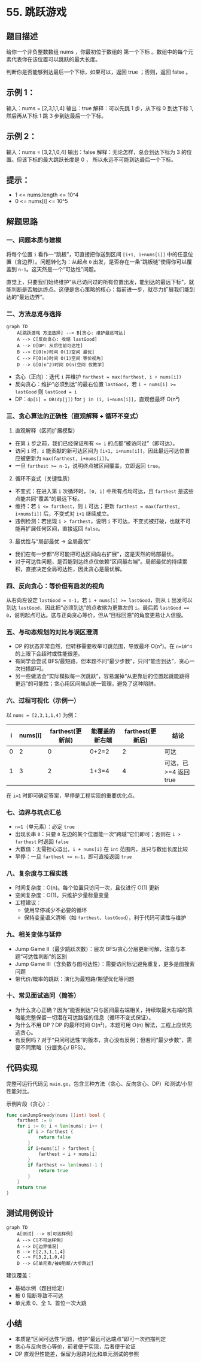 # 55. 跳跃游戏

## 题目描述

给你一个非负整数数组 nums ，你最初位于数组的 第一个下标 。数组中的每个元素代表你在该位置可以跳跃的最大长度。

判断你是否能够到达最后一个下标，如果可以，返回 true ；否则，返回 false 。

## 示例 1：

输入：nums = [2,3,1,1,4]
输出：true
解释：可以先跳 1 步，从下标 0 到达下标 1, 然后再从下标 1 跳 3 步到达最后一个下标。

## 示例 2：

输入：nums = [3,2,1,0,4]
输出：false
解释：无论怎样，总会到达下标为 3 的位置。但该下标的最大跳跃长度是 0 ， 所以永远不可能到达最后一个下标。

## 提示：

- 1 <= nums.length <= 10^4
- 0 <= nums[i] <= 10^5

## 解题思路

### 一、问题本质与建模

将每个位置 `i` 看作一“跳板”，可直接把你送到区间 `[i+1, i+nums[i]]` 中的任意位置（含边界）。问题转化为：从起点 `0` 出发，是否存在一条“跳板链”使得你可以覆盖到 `n-1`。这天然是一个“可达性”问题。

直觉上，只要我们始终维护“从已访问过的所有位置出发，能到达的最远下标”，就能判断是否触达终点。这便是贪心策略的核心：每前进一步，就尽力扩展我们能到达的“最远边界”。

### 二、方法总览与选择

```mermaid
graph TD
    A[跳跃游戏 方法选择] --> B[贪心: 维护最远可达]
    A --> C[反向贪心: 收缩 lastGood]
    A --> D[DP: 从后往前可达性]
    B --> E[O(n)时间 O(1)空间 最优]
    C --> F[O(n)时间 O(1)空间 等价视角]
    D --> G[O(n^2)时间 O(n)空间 仅教学]
```

- 贪心（正向）：迭代 `i` 并维护 `farthest = max(farthest, i + nums[i])`
- 反向贪心：维护“必须到达”的最右位置 `lastGood`，若 `i + nums[i] >= lastGood` 则 `lastGood = i`
- DP：`dp[i] = OR(dp[j])` for `j in (i, i+nums[i]]`，直观但最坏 O(n²)

### 三、贪心算法的正确性（直观解释 + 循环不变式）

1) 直观解释（区间扩展模型）
- 在第 `i` 步之前，我们已经保证所有 `<= i` 的点都“被访问过”（即可达）。
- 访问 `i` 时，`i` 能贡献的新可达区间为 `[i+1, i+nums[i]]`，因此最远可达位置应被更新为 `max(farthest, i+nums[i])`。
- 一旦 `farthest >= n-1`，说明终点被区间覆盖，立即返回 `true`。

2) 循环不变式（关键性质）
- 不变式：在进入第 `i` 次循环时，`[0, i]` 中所有点均可达，且 `farthest` 是这些点能共同“覆盖”的最远下标。
- 维持：若 `i <= farthest`，则 `i` 可达；更新 `farthest = max(farthest, i+nums[i])` 后，不变式对 `i+1` 继续成立。
- 违例检测：若出现 `i > farthest`，说明 `i` 不可达，不变式被打破，也就不可能再扩展任何区间，直接返回 `false`。

3) 最优性与“局部最优 -> 全局最优”
- 我们在每一步都“尽可能把可达区间向右扩展”，这是天然的局部最优。
- 对于可达性问题，是否能到达终点仅依赖“区间最右端”。局部最优的持续累积，直接决定全局可达性，因此贪心是最优解。

### 四、反向贪心：等价但有启发的视角

从右向左设定 `lastGood = n-1`，若 `i + nums[i] >= lastGood`，则从 `i` 出发可以到达 `lastGood`，因此把“必须到达”的点收缩为更靠左的 `i`。最后若 `lastGood == 0`，说明起点可达。这与正向贪心等价，但从“目标回溯”的角度更易让人信服。

### 五、与动态规划的对比与误区澄清

- DP 的状态非常自然，但转移需要枚举可跳范围，导致最坏 O(n²)。在 `n=10^4` 的上限下会超时或性能很差。
- 有同学会尝试 BFS/最短路，但本题不问“最少步数”，只问“能否到达”，贪心一次扫描即可。
- 另一些做法会“实际模拟每一次跳跃”，容易漏掉“从更靠后的位置起跳能跳得更远”的可能性；贪心用区间端点统一管理，避免了这种陷阱。

### 六、过程可视化（示例一）

以 `nums = [2,3,1,1,4]` 为例：

| i | nums[i] | farthest(更新前) | 能覆盖的新右端 | farthest(更新后) | 结论 |
|---|---------|------------------|---------------|------------------|------|
| 0 | 2       | 0                | 0+2=2         | 2                | 可达 |
| 1 | 3       | 2                | 1+3=4         | 4                | 可达，已>=4 返回true |

在 `i=1` 时即可确定答案，早停是工程实现的重要优化点。

### 七、边界与坑点汇总

- `n=1`（单元素）：必定 `true`
- 出现长串 `0`：只要 `0` 左边的某个位置能一次“跨越”它们即可；否则在 `i > farthest` 时返回 `false`
- 大数值：无需担心溢出，`i + nums[i]` 在 `int` 范围内，且只与数组长度比较
- 早停：一旦 `farthest >= n-1`，即可直接返回 `true`

### 八、复杂度与工程实践

- 时间复杂度：O(n)。每个位置只访问一次，且仅进行 O(1) 更新
- 空间复杂度：O(1)。只维护少量标量变量
- 工程建议：
  - 使用早停减少不必要的循环
  - 保持变量语义清晰（如 `farthest`、`lastGood`），利于代码可读性与维护

### 九、相关变体与延伸

- Jump Game II（最少跳跃次数）：层次 BFS/贪心分层更新可解，注意与本题“可达性判断”的区别
- Jump Game III（含负数与图可达性）：需要访问标记避免重复，更多是图搜索问题
- 带代价/概率的跳跃：演化为最短路/期望优化等问题

### 十、常见面试追问（简答）

- 为什么贪心正确？因为“能否到达”只与区间最右端相关，持续取最大右端的策略能完整保留一切潜在可达路径的信息（循环不变式保证）。
- 为什么不用 DP？DP 的最坏时间 O(n²)，本题可用 O(n) 解法，工程上应优先选贪心。
- 有反例吗？对于“只问可达性”的版本，贪心没有反例；但若问“最少步数”，需要不同策略（分层贪心/ BFS）。

## 代码实现

完整可运行代码见 `main.go`，包含三种方法（贪心、反向贪心、DP）和测试/小型性能对比。

示例片段（贪心）：

```go
func canJumpGreedy(nums []int) bool {
    farthest := 0
    for i := 0; i < len(nums); i++ {
        if i > farthest {
            return false
        }
        if i+nums[i] > farthest {
            farthest = i + nums[i]
        }
        if farthest >= len(nums)-1 {
            return true
        }
    }
    return true
}
```

## 测试用例设计

```mermaid
graph TD
    A[测试] --> B[可达样例]
    A --> C[不可达样例]
    A --> D[边界情况]
    B --> E[2,3,1,1,4]
    C --> F[3,2,1,0,4]
    D --> G[单元素/被0阻断/大步跳过]
```

建议覆盖：
- 基础示例（题目给定）
- 被 0 阻断导致不可达
- 单元素 0、全 1、首位一次大跳

## 小结

- 本质是“区间可达性”问题，维护“最远可达端点”即可一次扫描判定
- 贪心与反向贪心等价，前者便于实现，后者便于论证
- DP 直观但性能差，保留为思路对比和单元测试的参照

